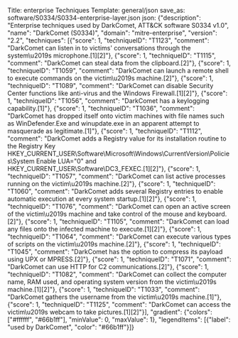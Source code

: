 Title: enterprise Techniques
Template: general/json
save_as: software/S0334/S0334-enterprise-layer.json
json: {"description": "Enterprise techniques used by DarkComet, ATT&CK software S0334 v1.0", "name": "DarkComet (S0334)", "domain": "mitre-enterprise", "version": "2.2", "techniques": [{"score": 1, "techniqueID": "T1123", "comment": "DarkComet can listen in to victims' conversations through the system\u2019s microphone.[1][2]"}, {"score": 1, "techniqueID": "T1115", "comment": "DarkComet can steal data from the clipboard.[2]"}, {"score": 1, "techniqueID": "T1059", "comment": "DarkComet can launch a remote shell to execute commands on the victim\u2019s machine.[2]"}, {"score": 1, "techniqueID": "T1089", "comment": "DarkComet can disable Security Center functions like anti-virus and the Windows Firewall.[1][2]"}, {"score": 1, "techniqueID": "T1056", "comment": "DarkComet has a keylogging capability.[1]"}, {"score": 1, "techniqueID": "T1036", "comment": "DarkComet has dropped itself onto victim machines with file names such as WinDefender.Exe and winupdate.exe in an apparent attempt to masquerade as legitimate.[1]"}, {"score": 1, "techniqueID": "T1112", "comment": "DarkComet adds a Registry value for its installation routine to the Registry Key HKEY_CURRENT_USER\\Software\\Microsoft\\Windows\\CurrentVersion\\Policies\\System Enable LUA=\"0\" and HKEY_CURRENT_USER\\Software\\DC3_FEXEC.[1][2]"}, {"score": 1, "techniqueID": "T1057", "comment": "DarkComet can list active processes running on the victim\u2019s machine.[2]"}, {"score": 1, "techniqueID": "T1060", "comment": "DarkComet adds several Registry entries to enable automatic execution at every system startup.[1][2]"}, {"score": 1, "techniqueID": "T1076", "comment": "DarkComet can open an active screen of the victim\u2019s machine and take control of the mouse and keyboard.[2]"}, {"score": 1, "techniqueID": "T1105", "comment": "DarkComet can load any files onto the infected machine to execute.[1][2]"}, {"score": 1, "techniqueID": "T1064", "comment": "DarkComet can execute various types of scripts on the victim\u2019s machine.[2]"}, {"score": 1, "techniqueID": "T1045", "comment": "DarkComet has the option to compress its payload using UPX or MPRESS.[2]"}, {"score": 1, "techniqueID": "T1071", "comment": "DarkComet can use HTTP for C2 communications.[2]"}, {"score": 1, "techniqueID": "T1082", "comment": "DarkComet can collect the computer name, RAM used, and operating system version from the victim\u2019s machine.[1][2]"}, {"score": 1, "techniqueID": "T1033", "comment": "DarkComet gathers the username from the victim\u2019s machine.[1]"}, {"score": 1, "techniqueID": "T1125", "comment": "DarkComet can access the victim\u2019s webcam to take pictures.[1][2]"}], "gradient": {"colors": ["#ffffff", "#66b1ff"], "minValue": 0, "maxValue": 1}, "legendItems": [{"label": "used by DarkComet", "color": "#66b1ff"}]}